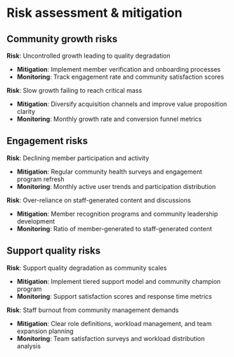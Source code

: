# Risk assessment & mitigation

## Community growth risks
**Risk**: Uncontrolled growth leading to quality degradation
- **Mitigation**: Implement member verification and onboarding processes
- **Monitoring**: Track engagement rate and community satisfaction scores

**Risk**: Slow growth failing to reach critical mass
- **Mitigation**: Diversify acquisition channels and improve value proposition clarity
- **Monitoring**: Monthly growth rate and conversion funnel metrics

## Engagement risks
**Risk**: Declining member participation and activity
- **Mitigation**: Regular community health surveys and engagement program refresh
- **Monitoring**: Monthly active user trends and participation distribution

**Risk**: Over-reliance on staff-generated content and discussions
- **Mitigation**: Member recognition programs and community leadership development
- **Monitoring**: Ratio of member-generated to staff-generated content

## Support quality risks
**Risk**: Support quality degradation as community scales
- **Mitigation**: Implement tiered support model and community champion program
- **Monitoring**: Support satisfaction scores and response time metrics

**Risk**: Staff burnout from community management demands
- **Mitigation**: Clear role definitions, workload management, and team expansion planning
- **Monitoring**: Team satisfaction surveys and workload distribution analysis